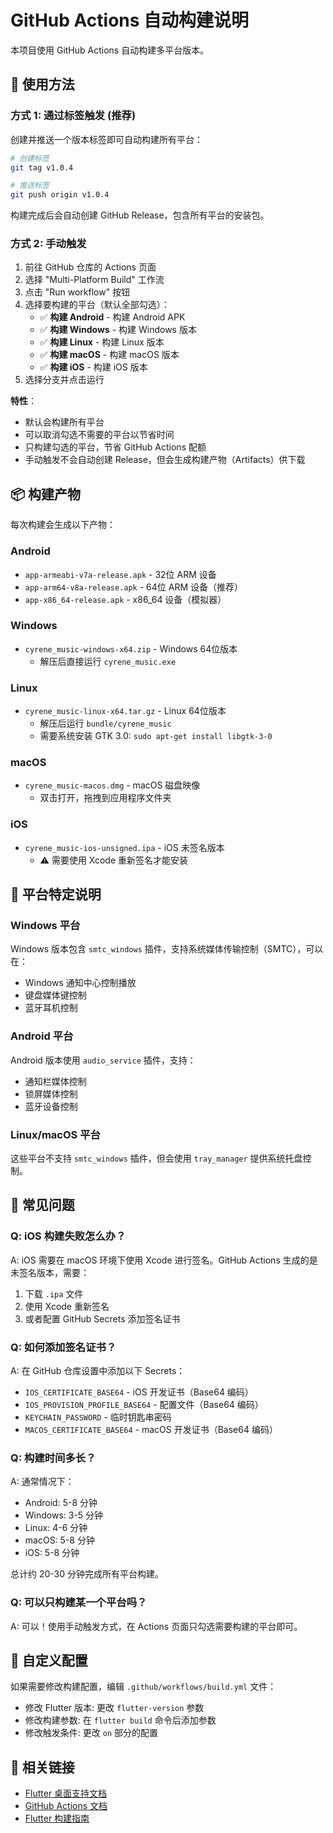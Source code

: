 # GitHub Actions 自动构建说明

本项目使用 GitHub Actions 自动构建多平台版本。

## 🚀 使用方法

### 方式 1: 通过标签触发 (推荐)

创建并推送一个版本标签即可自动构建所有平台：

```bash
# 创建标签
git tag v1.0.4

# 推送标签
git push origin v1.0.4
```

构建完成后会自动创建 GitHub Release，包含所有平台的安装包。

### 方式 2: 手动触发

1. 前往 GitHub 仓库的 Actions 页面
2. 选择 "Multi-Platform Build" 工作流
3. 点击 "Run workflow" 按钮
4. 选择要构建的平台（默认全部勾选）：
   - ✅ **构建 Android** - 构建 Android APK
   - ✅ **构建 Windows** - 构建 Windows 版本
   - ✅ **构建 Linux** - 构建 Linux 版本
   - ✅ **构建 macOS** - 构建 macOS 版本
   - ✅ **构建 iOS** - 构建 iOS 版本
5. 选择分支并点击运行

**特性**：
- 默认会构建所有平台
- 可以取消勾选不需要的平台以节省时间
- 只构建勾选的平台，节省 GitHub Actions 配额
- 手动触发不会自动创建 Release，但会生成构建产物（Artifacts）供下载

## 📦 构建产物

每次构建会生成以下产物：

### Android
- `app-armeabi-v7a-release.apk` - 32位 ARM 设备
- `app-arm64-v8a-release.apk` - 64位 ARM 设备（推荐）
- `app-x86_64-release.apk` - x86_64 设备（模拟器）

### Windows
- `cyrene_music-windows-x64.zip` - Windows 64位版本
  - 解压后直接运行 `cyrene_music.exe`

### Linux
- `cyrene_music-linux-x64.tar.gz` - Linux 64位版本
  - 解压后运行 `bundle/cyrene_music`
  - 需要系统安装 GTK 3.0: `sudo apt-get install libgtk-3-0`

### macOS
- `cyrene_music-macos.dmg` - macOS 磁盘映像
  - 双击打开，拖拽到应用程序文件夹

### iOS
- `cyrene_music-ios-unsigned.ipa` - iOS 未签名版本
  - ⚠️ 需要使用 Xcode 重新签名才能安装

## 🔧 平台特定说明

### Windows 平台
Windows 版本包含 `smtc_windows` 插件，支持系统媒体传输控制（SMTC），可以在：
- Windows 通知中心控制播放
- 键盘媒体键控制
- 蓝牙耳机控制

### Android 平台
Android 版本使用 `audio_service` 插件，支持：
- 通知栏媒体控制
- 锁屏媒体控制
- 蓝牙设备控制

### Linux/macOS 平台
这些平台不支持 `smtc_windows` 插件，但会使用 `tray_manager` 提供系统托盘控制。

## 🐛 常见问题

### Q: iOS 构建失败怎么办？
A: iOS 需要在 macOS 环境下使用 Xcode 进行签名。GitHub Actions 生成的是未签名版本，需要：
1. 下载 `.ipa` 文件
2. 使用 Xcode 重新签名
3. 或者配置 GitHub Secrets 添加签名证书

### Q: 如何添加签名证书？
A: 在 GitHub 仓库设置中添加以下 Secrets：
- `IOS_CERTIFICATE_BASE64` - iOS 开发证书（Base64 编码）
- `IOS_PROVISION_PROFILE_BASE64` - 配置文件（Base64 编码）
- `KEYCHAIN_PASSWORD` - 临时钥匙串密码
- `MACOS_CERTIFICATE_BASE64` - macOS 开发证书（Base64 编码）

### Q: 构建时间多长？
A: 通常情况下：
- Android: 5-8 分钟
- Windows: 3-5 分钟
- Linux: 4-6 分钟
- macOS: 5-8 分钟
- iOS: 5-8 分钟

总计约 20-30 分钟完成所有平台构建。

### Q: 可以只构建某一个平台吗？
A: 可以！使用手动触发方式，在 Actions 页面只勾选需要构建的平台即可。

## 📝 自定义配置

如果需要修改构建配置，编辑 `.github/workflows/build.yml` 文件：

- 修改 Flutter 版本: 更改 `flutter-version` 参数
- 修改构建参数: 在 `flutter build` 命令后添加参数
- 修改触发条件: 更改 `on` 部分的配置

## 🔗 相关链接

- [Flutter 桌面支持文档](https://docs.flutter.dev/desktop)
- [GitHub Actions 文档](https://docs.github.com/en/actions)
- [Flutter 构建指南](https://docs.flutter.dev/deployment)

